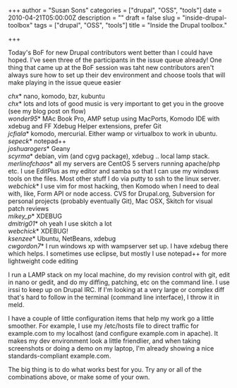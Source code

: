 +++
author = "Susan Sons"
categories = ["drupal", "OSS", "tools"]
date = 2010-04-21T05:00:00Z
description = ""
draft = false
slug = "inside-drupal-toolbox"
tags = ["drupal", "OSS", "tools"]
title = "Inside the Drupal toolbox."

+++

Today's BoF for new Drupal contributors went better than I could have hoped. I've seen three of the participants in the issue queue already! One thing that came up at the BoF session was taht new contributors aren't always sure how to set up their dev environment and choose tools that will make playing in the issue queue easier

*chx*\* nano, komodo, bzr, kubuntu  
*chx*\* lots and lots of good music is very important to get you in the groove (see my blog post on flow)  
*wonder95*\* MAc Book Pro, AMP setup using MacPorts, Komodo IDE with xdebug and FF Xdebug Helper extensions, prefer Git  
*jcfiala*\* komodo, mercurial. Either wamp or virtualbox to work in ubuntu.  
*sepeck*\* notepad++  
*joshuarogers*\* Geany  
*scyrma*\* debian, vim (and cgvg package), xdebug .. local lamp stack.  
*merlinofchaos*\* all my servers are CentOS 5 servers running apache/php etc. I use EditPlus as my editor and samba so that I can use my windows tools on the files. Most other stuff I do via putty to ssh to the linux server.  
*webchick*\* I use vim for most hacking, then Komodo when I need to deal with, like, Form API or node access. CVS for Drupal.org, Subversion for personal projects (probably eventually Git), Mac OSX, Skitch for visual patch reviews  
*mikey_p*\* XDEBUG  
*dmitrig01*\* oh yeah I use skitch a lot  
*webchick*\* XDEBUG!  
*ksenzee*\* Ubuntu, NetBeans, xdebug  
*cwgordon7*\* I run windows xp with wampserver set up. I have xdebug there which helps. I sometimes use eclipse, but mostly I use notepad++ for more lightweight code editing  

I run a LAMP stack on my local machine, do my revision control with git, edit in nano or gedit, and do my diffing, patching, etc on the command line. I use irssi to keep up on Drupal IRC. If I'm looking at a very large or complex diff that's hard to follow in the terminal (command line interface), I throw it in meld.

I have a couple of little configuration items that help my work go a little smoother. For example, I use my /etc/hosts file to direct traffic for example.com to my localhost (and configure example.com in apache). It makes my dev environment look a little friendlier, and when taking screenshots or doing a demo on my laptop, I'm already showing a nice standards-compliant example.com.

The big thing is to do what works best for you. Try any or all of the combinations above, or make some of your own.

